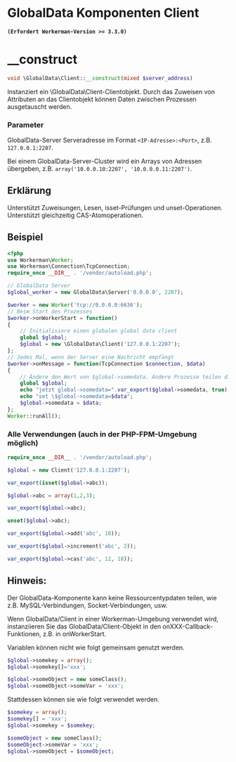 # GlobalData Komponenten Client
**``` (Erfordert Workerman-Version >= 3.3.0) ```**

# __construct
```php
void \GlobalData\Client::__construct(mixed $server_address)
```

Instanziert ein \GlobalData\Client-Clientobjekt. Durch das Zuweisen von Attributen an das Clientobjekt können Daten zwischen Prozessen ausgetauscht werden.

### Parameter
GlobalData-Server Serveradresse im Format ```<IP-Adresse>:<Port>```, z.B. ```127.0.0.1:2207```.

Bei einem GlobalData-Server-Cluster wird ein Arrays von Adressen übergeben, z.B. ```array('10.0.0.10:2207', '10.0.0.0.11:2207')```.

## Erklärung
Unterstützt Zuweisungen, Lesen, isset-Prüfungen und unset-Operationen.
Unterstützt gleichzeitig CAS-Atomoperationen.

## Beispiel

```php
<?php
use Workerman\Worker;
use Workerman\Connection\TcpConnection;
require_once __DIR__ . '/vendor/autoload.php';

// GlobalData Server
$global_worker = new GlobalData\Server('0.0.0.0', 2207);

$worker = new Worker('tcp://0.0.0.0:6636');
// Beim Start des Prozesses
$worker->onWorkerStart = function()
{
    // Initialisiere einen globalen global data client
    global $global;
    $global = new \GlobalData\Client('127.0.0.1:2207');
};
// Jedes Mal, wenn der Server eine Nachricht empfängt
$worker->onMessage = function(TcpConnection $connection, $data)
{
    // Ändere den Wert von $global->somedata. Andere Prozesse teilen diese Variable $global->somedata.
    global $global;
    echo "jetzt global->somedata=".var_export($global->somedata, true)."\n";
    echo "set \$global->somedata=$data";
    $global->somedata = $data;
};
Worker::runAll();
```

### Alle Verwendungen (auch in der PHP-FPM-Umgebung möglich)
```php
require_once __DIR__ . '/vendor/autoload.php';

$global = new Client('127.0.0.1:2207');

var_export(isset($global->abc));

$global->abc = array(1,2,3);

var_export($global->abc);

unset($global->abc);

var_export($global->add('abc', 10));

var_export($global->increment('abc', 2));

var_export($global->cas('abc', 12, 18));
```

## Hinweis:
Der GlobalData-Komponente kann keine Ressourcentypdaten teilen, wie z.B. MySQL-Verbindungen, Socket-Verbindungen, usw.

Wenn GlobalData/Client in einer Workerman-Umgebung verwendet wird, instanziieren Sie das GlobalData/Client-Objekt in den onXXX-Callback-Funktionen, z.B. in onWorkerStart.

Variablen können nicht wie folgt gemeinsam genutzt werden.
```php
$global->somekey = array();
$global->somekey[]='xxx';

$global->someObject = new someClass();
$global->someObject->someVar = 'xxx';
```
Stattdessen können sie wie folgt verwendet werden.
```php
$somekey = array();
$somekey[] = 'xxx';
$global->somekey = $somekey;

$someObject = new someClass();
$someObject->someVar = 'xxx';
$global->someObject = $someObject;
```
